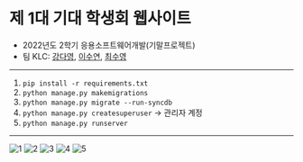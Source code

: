 # 제 1대 기대 학생회 웹사이트
- 2022년도 2학기 응용소프트웨어개발(기말프로젝트)
- 팀 KLC: [강다영](https://github.com/riverallzero), [이수연](https://github.com/Leesoouyeon), [최수영](https://github.com/swim-ming)

***

1. ```pip install -r requirements.txt```
2. ```python manage.py makemigrations```
3. ```python manage.py migrate --run-syncdb```
4. ```python manage.py createsuperuser``` &rarr; 관리자 계정
5. ```python manage.py runserver```

***

![1](https://user-images.githubusercontent.com/93754504/228459566-10a067ff-923b-41c0-9612-e185a4394dc7.png)
![2](https://user-images.githubusercontent.com/93754504/228459590-cd766f7a-ea73-40a0-aa98-5b0e7efabc15.png)
![3](https://user-images.githubusercontent.com/93754504/228459601-e71be978-b3f6-47fe-a639-cc8f042a80a3.png)
![4](https://user-images.githubusercontent.com/93754504/228459621-c9b15283-e252-4d08-a7bb-c3900543c040.png)
![5](https://user-images.githubusercontent.com/93754504/228459636-910c3e4e-115f-4424-a7d1-777b506e0856.png)

